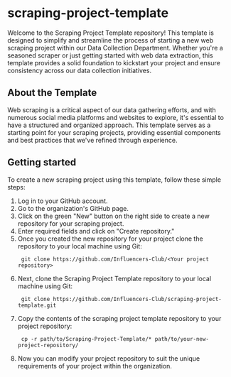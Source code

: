 # scraping-project-template
Welcome to the Scraping Project Template repository! This template is designed to simplify and streamline the process of starting a new web scraping project within our Data Collection Department. Whether you're a seasoned scraper or just getting started with web data extraction, this template provides a solid foundation to kickstart your project and ensure consistency across our data collection initiatives.

## About the Template
Web scraping is a critical aspect of our data gathering efforts, and with numerous social media platforms and websites to explore, it's essential to have a structured and organized approach. This template serves as a starting point for your scraping projects, providing essential components and best practices that we've refined through experience.

## Getting started
To create a new scraping project using this template, follow these simple steps:
1. Log in to your GitHub account.
2. Go to the organization's GitHub page.
3. Click on the green "New" button on the right side to create a new repository for your scraping project.
4. Enter required fields and click on "Create repository."
5. Once you created the new repository for your project clone the repository to your local machine using Git:
   ```shell
    git clone https://github.com/Influencers-Club/<Your project repository>
   ```
6. Next, clone the Scraping Project Template repository to your local machine using Git:
   ```shell
    git clone https://github.com/Influencers-Club/scraping-project-template.git
   ```
7. Copy the contents of the scraping project template repository to your project repository:
   ```shell
    cp -r path/to/Scraping-Project-Template/* path/to/your-new-project-repository/
   ```
8. Now you can modify your project repository to suit the unique requirements of your project within the organization.